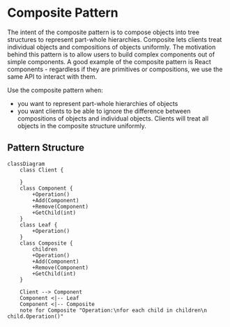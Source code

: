 # Composite Pattern

The intent of the composite pattern is to compose objects into tree structures to represent part-whole hierarchies. Composite lets clients treat individual objects and compositions of objects uniformly. The motivation behind this pattern is to allow users to build complex components out of simple components. A good example of the composite pattern is React components - regardless if they are primitives or compositions, we use the same API to interact with them.

Use the composite pattern when:

- you want to represent part-whole hierarchies of objects
- you want clients to be able to ignore the difference between compositions of objects and individual objects. Clients will treat all objects in the composite structure uniformly.

## Pattern Structure

```mermaid
classDiagram
	class Client {

	}
	class Component {
		+Operation()
		+Add(Component)
		+Remove(Component)
		+GetChild(int)
	}
	class Leaf {
		+Operation()
	}
	class Composite {
		children
		+Operation()
		+Add(Component)
		+Remove(Component)
		+GetChild(int)
	}

	Client --> Component
	Component <|-- Leaf
	Component <|-- Composite
	note for Composite "Operation:\nfor each child in children\n child.Operation()"

```
